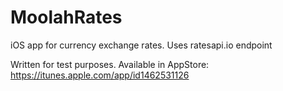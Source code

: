 # MoolahRates
iOS app for currency exchange rates. Uses ratesapi.io endpoint

Written for test purposes.
Available in AppStore: https://itunes.apple.com/app/id1462531126
